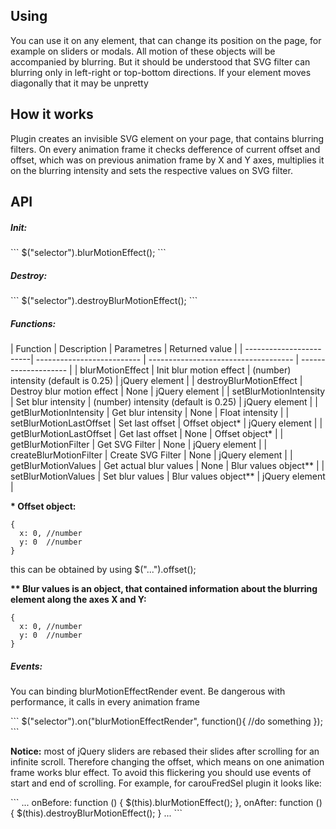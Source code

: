 <h2>Using</h2>
<p>You can use it on any element, that can change its position on the page, for example on sliders or modals. All motion of these objects will be accompanied by blurring. But it should be understood that SVG filter can blurring only in left-right or top-bottom directions. If your element moves diagonally that it may be unpretty</p>

<h2>How it works</h2>
<p>Plugin creates an invisible SVG element on your page, that contains blurring filters. On every animation frame it checks defference of current offset and offset, which was on previous animation frame by X and Y axes, multiplies it on the blurring intensity and sets the respective values on SVG filter.</p>

<h2>API</h2>
<h5>Init:</h5>
```
$("selector").blurMotionEffect();
```
<h5>Destroy:</h5>
```
$("selector").destroyBlurMotionEffect();
```

<h5>Functions:</h5>
| Function                | Description                | Parametres                           | Returned value       |
| ------------------------| -------------------------- | ------------------------------------ | -------------------- |
| blurMotionEffect        | Init blur motion effect    | (number) intensity (default is 0.25) | jQuery element       |
| destroyBlurMotionEffect | Destroy blur motion effect | None                                 | jQuery element       |
| setBlurMotionIntensity  | Set blur intensity         | (number) intensity (default is 0.25) | jQuery element       |
| getBlurMotionIntensity  | Get blur intensity         | None                                 | Float intensity      |
| setBlurMotionLastOffset | Set last offset            | Offset object*                       | jQuery element       |
| getBlurMotionLastOffset | Get last offset            | None                                 | Offset object*       |
| getBlurMotionFilter     | Get SVG Filter             | None                                 | jQuery element       |
| createBlurMotionFilter  | Create SVG Filter          | None                                 | jQuery element       |
| getBlurMotionValues     | Get actual blur values     | None                                 | Blur values object** |
| setBlurMotionValues     | Set blur values            | Blur values object**                 | jQuery element       |

<b>* Offset object:</b> 
```
{
  x: 0, //number
  y: 0  //number
}
```
this can be obtained by using $("...").offset();

<b>** Blur values is an object, that contained information about the blurring element along the axes X and Y:</b>
```
{
  x: 0, //number
  y: 0  //number
}
```

<h5>Events:</h5>
<p>You can binding blurMotionEffectRender event. Be dangerous with performance, it calls in every animation frame</p>
```
$("selector").on("blurMotionEffectRender", function(){
  //do something
});
```

<p><b>Notice:</b> most of jQuery sliders are rebased their slides after scrolling for an infinite scroll. Therefore changing the offset, which means on one animation frame works blur effect. To avoid this flickering you should use events of start and end of scrolling. For example, for carouFredSel plugin it looks like:
</p>
```
...
onBefore: function () {
	$(this).blurMotionEffect();
},
onAfter: function () {
	$(this).destroyBlurMotionEffect();
}
...
```
